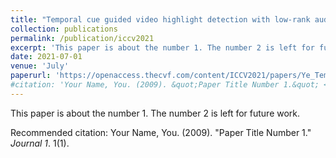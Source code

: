 ```yaml
---
title: "Temporal cue guided video highlight detection with low-rank audio-visual fusion"
collection: publications
permalink: /publication/iccv2021
excerpt: 'This paper is about the number 1. The number 2 is left for future work.'
date: 2021-07-01
venue: 'July'
paperurl: 'https://openaccess.thecvf.com/content/ICCV2021/papers/Ye_Temporal_Cue_Guided_Video_Highlight_Detection_With_Low-Rank_Audio-Visual_Fusion_ICCV_2021_paper.pdf'
#citation: 'Your Name, You. (2009). &quot;Paper Title Number 1.&quot; <i>Journal 1</i>. 1(1).'
---
```

This paper is about the number 1. The number 2 is left for future work.

Recommended citation: Your Name, You. (2009). "Paper Title Number 1." <i>Journal 1</i>. 1(1).